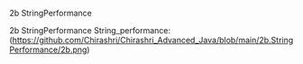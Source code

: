 2b StringPerformance

2b StringPerformance String_performance:(https://github.com/Chirashri/Chirashri_Advanced_Java/blob/main/2b.StringPerformance/2b.png)
